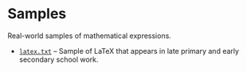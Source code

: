 # Samples

Real-world samples of mathematical expressions.

- [`latex.txt`](latex.txt) – Sample of LaTeX that appears in late primary and early secondary school work.
